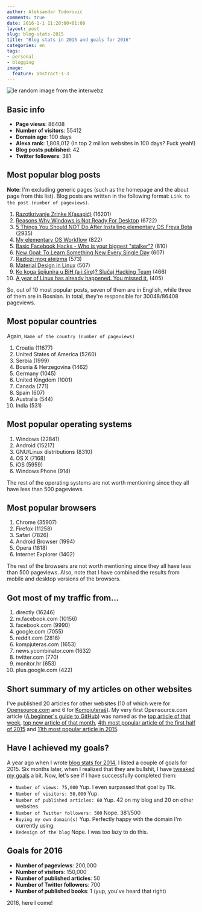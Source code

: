 ```yaml
---
author: Aleksandar Todorović
comments: true
date: 2016-1-1 11:20:00+01:00
layout: post
slug: blog-stats-2015
title: "Blog stats in 2015 and goals for 2016"
categories: en
tags:
- personal
- blogging
image:
  feature: abstract-1-3
---
```


![le random image from the interwebz](http://www.pardot.com/content/uploads/2014/12/shutterstock_210057190.jpg)

## Basic info

* **Page views**: 86408
* **Number of visitors**: 55412
* **Domain age**: 100 days
* **Alexa rank**: 1,808,012 (In top 2 million websites in 100 days? Fuck yeah!)
* **Blog posts published**: 42
* **Twitter followers**: 381

## Most popular blog posts

**Note**: I'm excluding generic pages (such as the homepage and the about page from this list). Blog posts are written in the following format: `Link to the post (number of pageviews)`.

1. [Razotkrivanje Zrinke K(asapić)]({{site.url}}/bs/zrinka-k/index.html) (16201)
2. [Reasons Why Windows is Not Ready For Desktop]({{site.url}}/en/why-windows-is-not-ready-for-desktop/) (6722)
3. [5 Things You Should NOT Do After Installing elementary OS Freya Beta]({{site.url}}/en/things-NOT-to-do-after-installing-freya-beta/index.html) (2935)
4. [My elementary OS Workflow]({{site.url}}/en/elementary-os-workflow/index.html) (822)
5. [Basic Facebook Hacks - Who is your biggest "stalker"?]({{site.url}}/en/facebook-hack-no1/index.html) (810)
6. [New Goal: To Learn Something New Every Single Day]({{site.url}}/en/learn-something-every-day/index.html) (607)
7. [Razlozi mog ateizma]({{site.url}}/bs/razlozi-iza-mog-ateizma/index.html) (573)
8. [Material Design in Linux]({{site.url}}/en/material-design-in-linux/index.html) (507)
9. [Ko koga špijunira u BiH (a i šire)? Slučaj Hacking Team]({{site.url}}/bs/spijunaza-u-regiji-1/index.html) (466)
10. [A year of Linux has already happened. You missed it.]({{site.url}}/en/year-of-linux/index.html) (405)

So, out of 10 most popular posts, seven of them are in English, while three of them are in Bosnian. In total, they're responsible for 30048/86408 pageviews.

## Most popular countries

Again, `Name of the country (number of pageviews)`

1. Croatia (11677)
2. United States of America (5260)
3. Serbia (1999)
4. Bosnia & Herzegovina (1462)
5. Germany (1045)
6. United Kingdom (1001)
7. Canada (771)
8. Spain (607)
9. Australia (544)
10. India (531)

## Most popular operating systems

1. Windows (22841)
2. Android (15217)
3. GNU/Linux distributions (8310)
5. OS X (7168)
4. iOS (5959)
6. Windows Phone (914)

The rest of the operating systems are not worth mentioning since they all have less than 500 pageviews.

## Most popular browsers

1. Chrome (35907)
2. Firefox (11258)
3. Safari (7826)
4. Android Browser (1994)
5. Opera (1818)
6. Internet Explorer (1402)

The rest of the browsers are not worth mentioning since they all have less than 500 pageviews. Also, note that I have combined the results from mobile and desktop versions of the browsers.

## Got most of my traffic from...

1. directly (16246)
2. m.facebook.com (10156)
3. facebook.com (9990)
4. google.com (7055)
5. reddit.com (2816)
6. kompjuteras.com (1653)
7. news.ycombinator.com (1632)
8. twitter.com (770)
9. monitor.hr (653)
10. plus.google.com (422)

## Short summary of my articles on other websites

I've published 20 articles for other websites (10 of which were for [Opensource.com](https://opensource.com/) and 6 for [Kompjuteraš](https://kompjuteras.com/)). My very first Opensource.com article ([A beginner's guide to GitHub](https://opensource.com/life/15/2/beginners-guide-github?sc_cid=70160000000x3wTAAQ)) was named as the [top article of that week](https://opensource.com/life/15/2/top-5-articles-week-february-20), [top new article of that month](https://opensource.com/life/15/2/community-report-february-2015), [4th most popular article of the first half of 2015](https://opensource.com/life/15/6/top-25-articles-2015-so-far) and [11th most popular article in 2015](https://opensource.com/life/15/12/top-20-open-source-stories-2015).

## Have I achieved my goals?

A year ago when I wrote [blog stats for 2014]({{site.url}}/en/blog-stats-2014/), I listed a couple of goals for 2015. Six months later, when I realized that they are bullshit, I have [tweaked my goals]({{site.url}}/en/first-half-of-2015-stats/) a bit. Now, let's see if I have successfully completed them:

* `Number of views: 75,000` Yup. I even surpassed that goal by 11k.
* `Number of visitors: 50,000` Yup.
* `Number of published articles: 60` Yup. 42 on my blog and 20 on other websites.
* `Number of Twitter followers: 500` Nope. 381/500
* `Buying my own domain(s)` Yup. Perfectly happy with the domain I'm currently using.
* `Redesign of the blog` Nope. I was too lazy to do this.

## Goals for 2016

* **Number of pageviews**: 200,000
* **Number of visitors**: 150,000
* **Number of published articles**: 50
* **Number of Twitter followers**: 700
* **Number of published books**: 1 (yup, you've heard that right)

2016, here I come!

